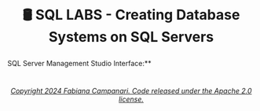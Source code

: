 <br>

# <p align="center"> 🛢️ SQL LABS - Creating Database Systems  on SQL Servers




 SQL Server Management Studio Interface:** 
#



###### <p align="center"> [Copyright 2024 Fabiana Campanari. Code released under the Apache 2.0 license.](https://github.com/FabianaCampanari/SQL_LABS/blob/5a8f935d961852f4801c868033cbdeb53e003b80/LICENSE)
